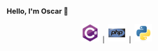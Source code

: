 ### Hello, I'm Oscar 👋

<p align="center">
<img src="https://raw.githubusercontent.com/devicons/devicon/master/icons/csharp/csharp-original.svg" alt="C#" height="40" style="vertical-align: text-bottom; margin:4px">
  |
<img src="https://raw.githubusercontent.com/devicons/devicon/master/icons/php/php-original.svg" alt="PHP" height="40" style="vertical-align: text-bottom; margin:4px">
  |
<img src="https://raw.githubusercontent.com/devicons/devicon/master/icons/python/python-original.svg" alt="Python" height="40" style="vertical-align: text-bottom; margin:4px">
</p>
